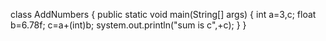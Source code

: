 class AddNumbers
{
   public static void main(String[] args)
   {
int a=3,c;
float b=6.78f;
c=a+(int)b;
system.out.println("sum is c",+c);
}
}
